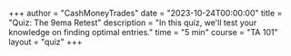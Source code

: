+++
author = "CashMoneyTrades"
date = "2023-10-24T00:00:00"
title = "Quiz: The 9ema Retest"
description = "In this quiz, we'll test your knowledge on finding optimal entries."
time = "5 min"
course = "TA 101"
layout = "quiz"
+++

<script>
var quiz = [
    {
        question: "Why did Sith decide to take this AMD trade to go long on Oct 24?",
        image: "images/AMD 2023-10-24.png",
        answers: [
            {option: "A", desc: "Inverse Head and Shoulders Pattern"}, 
            {option: "B", desc: "9ema Retest and Hold"}, 
            {option: "C", desc: "Low volume retest of the 9ema along with an IH&S pattern", correct: true}, 
            {option: "D", desc: "Reclaim of VWAP"}
        ],
        explanation: "After a reclaim of the 9ema, it is wise to wait for a retest of the 9ema on decreasing volume.  A hold of that 9ema is your signal to enter the trade.  To add confluence to this trade, look for other key levels or patterns.  In this case, a Inverse Head and Shoulders pattern had also formed."
    },
    {
        question: "What did Link see to go Short QQQ here on Oct 25?",
        image: "images/QQQ 2023-10-25.png",
        answers: [
            {option: "A", desc: "Bear Flag"}, 
            {option: "B", desc: "Low Volume retest of the 9ema inside a Bear Flag"}, 
            {option: "C", desc: "Following the trend"}, 
            {option: "D", desc: "All of the above", correct: true}
        ],
        explanation: "QQQ was trending downward along the 9ema on the 5min. After putting in a long pole with high sell volume, QQQ put in a bear flag, with a low volume pullback to the 9ema. The retest of the 9ema showed sellers coming back in, giving the ideal entry to go short."
    },
    {
        question: "Why did Sith go Long here on QQQ on Oct 23?",
        image: "images/QQQ 2023-10-23.png",
        answers: [
            {option: "A", desc: "ORB High Break and Hold."}, 
            {option: "B", desc: "Low Volume 9ema Retest."}, 
            {option: "C", desc: "9ema Retest with Buyers stepping in, along with ORB High break and hold.", correct: true}, 
            {option: "D", desc: "He got lucky."}
        ],
        explanation: "QQQ broke ORB High with large buy volume. The 9ema was then retested inside the ORB range, but buyers stepped up and bought it back up over ORB High. As long as the 9ema and ORB High are holding, this is a great setup to go long."
    },
    {
        question: "How did Link take 303% on this QQQ Short Trade on Dec 13?",
        image: "images/QQQ 2023-10-13.png",
        answers: [
            {option: "A", desc: "ORB Low Break and Hold."}, 
            {option: "B", desc: "Low Volume 9ema Retest."}, 
            {option: "C", desc: "Strong sell volume, followed by low volume consolidaton to retest the 9ema and ORB Low.", correct: true}, 
            {option: "D", desc: "Bear Flag."}
        ],
        explanation: "QQQ broke VWAP and the 9ema with strong sell volume. This was followed by low volume consolidation, with QQQ holding below the ORB 15min range. Entries at the 9ema here were rewarded with a nice continuation of the downtrend along the 9ema."
    },
   {
        question: "Sith earned bags going both long and short in QQQ on Oct 27th. What can you learn from his entries?",
        image: "images/QQQ 2023-10-27.png",
        answers: [
            {option: "A", desc: "Wait for the 9ema to break or reclaim before entering a position."}, 
            {option: "B", desc: "Check the volume supports the direction you are taking (buyers entering for longs, sellers entering for shorts)"}, 
            {option: "C", desc: "Confirm a retest of the 9ema supports your direction (low volume retest for continuation)"}, 
            {option: "D", desc: "All of the above", correct: true}
        ],
        explanation: "The morning was choppy, but the first sign of a direction only came after QQQ had 2 candle closes below the 9ema, signalling to go short.<br/><br/>That would have given a quick scalp before the 9ema was reclaimed again with buyers stepping in. The reclaim of the 9ema showed buying interest increasing in the volume bar, signalling a potential long opportunity.  <br/><br/>Later, the trend flipped again with another reclaim of the 9ema. A good entry was the low volume retest of the 9ema.  However this trade may have gone negative during the weak move up while QQQ bear flagged.  <br/><br/>If you missed that entry, another retest of the 9ema with a tweezer top formation and strong sell volume would have made the more ideal entry."
    },
]
</script>